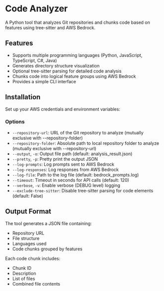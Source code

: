 # Code Analyzer

A Python tool that analyzes Git repositories and chunks code based on features using tree-sitter and AWS Bedrock.

## Features

- Supports multiple programming languages (Python, JavaScript, TypeScript, C#, Java)
- Generates directory structure visualization
- Optional tree-sitter parsing for detailed code analysis
- Chunks code into logical feature groups using AWS Bedrock
- Provides a simple CLI interface

## Installation

Set up your AWS credentials and environment variables:

### Options

- `--repository-url`: URL of the Git repository to analyze (mutually exclusive with --repository-folder)
- `--repository-folder`: Absolute path to local repository folder to analyze (mutually exclusive with --repository-url)
- `--output`, `-o`: Output file path (default: analysis_result.json)
- `--pretty`, `-p`: Pretty print the output JSON
- `--log-prompts`: Log prompts sent to AWS Bedrock
- `--log-responses`: Log responses from AWS Bedrock
- `--log-file`: Path to the log file (default: bedrock_prompts.log)
- `--timeout`: Timeout in seconds for API calls (default: 120)
- `--verbose`, `-v`: Enable verbose (DEBUG level) logging
- `--exclude-tree-sitter`: Disable tree-sitter parsing for code elements (default: False)

## Output Format

The tool generates a JSON file containing:
- Repository URL
- File structure
- Languages used
- Code chunks grouped by features

Each code chunk includes:
- Chunk ID
- Description
- List of files
- Combined file contents
